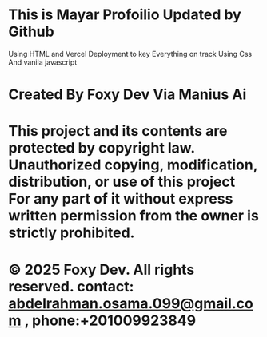 # This is Mayar Profoilio Updated by Github 
Using HTML and Vercel Deployment to key Everything on track 
Using Css And vanila javascript


# Created By Foxy Dev Via Manius Ai 



# This project and its contents are protected by copyright law.  Unauthorized copying, modification, distribution, or use of this project  For any part of it without express written permission from the owner is strictly prohibited.

# © 2025 Foxy Dev. All rights reserved. contact: abdelrahman.osama.099@gmail.com , phone:+201009923849


